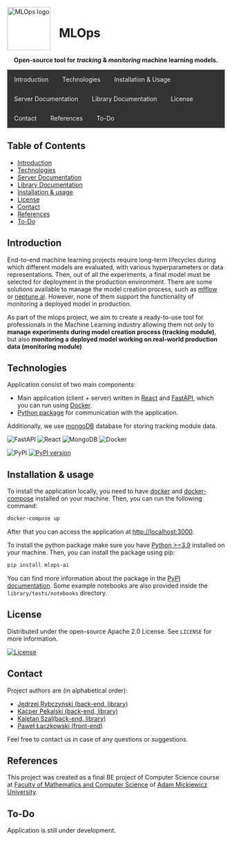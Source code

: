 <div style="display: flex; align-items: center;">
  <img src="https://github.com/kajetsz/mlops/blob/develop/client/public/mlops.svg" alt="MLOps logo" height="100">
  <h1 style="margin-left: 20px;">MLOps</h1>
</div>

<div style="text-align: center;">
  <p><strong>Open-source tool for <em>tracking</em> & <em>monitoring</em> machine learning models.</strong></p>
</div>  

<div class="navbar">
  <a href="#introduction">Introduction</a>
  <a href="#technologies">Technologies</a>
  <a href="#installation--usage">Installation & Usage</a>
  <a href="#server-documentation">Server Documentation</a>
  <a href="#library-documentation">Library Documentation</a>
  <a href="#license">License</a>
  <a href="#contact">Contact</a>
  <a href="#references">References</a>
  <a href="#to-do">To-Do</a>
</div>


## Table of Contents
- [Introduction](#introduction)
- [Technologies](#technologies)
- [Server Documentation](server.md)
- [Library Documentation](library.md)
- [Installation & usage](#installation--usage)
- [License](#license)
- [Contact](#contact)
- [References](#references)
- [To-Do](#to-do)

## Introduction

End-to-end machine learning projects require long-term lifecycles during which different models are evaluated,
with various hyperparameters or data representations. 
Then, out of all the experiments, a final model must be selected for deployment in the production environment.
There are some solutions available to manage the model creation process, such as [mlflow](https://mlflow.org/)
or [neptune.ai](https://neptune.ai/). However, none of them support the functionality of monitoring a deployed model in production.

As part of the mlops project, we aim to create a ready-to-use tool for professionals in the Machine Learning industry 
allowing them not only to **manage experiments during model creation process (tracking module)**, 
but also **monitoring a deployed model working on real-world production data (monitoring module)**

## Technologies

Application consist of two main components:
- Main application (client + server) written in [React](https://reactjs.org/) and [FastAPI](https://fastapi.tiangolo.com/), 
which you can run using [Docker](https://www.docker.com/).
- [Python package](https://pypi.org/project/mlops-ai/) for communication with the application.

Additionally, we use [mongoDB](https://www.mongodb.com/) database for storing tracking module data.


![FastAPI](https://img.shields.io/badge/FastAPI-009688.svg?style=for-the-badge&logo=FastAPI&logoColor=white)
![React](https://img.shields.io/badge/react-%2320232a.svg?style=for-the-badge&logo=react&logoColor=%2361DAFB)
![MongoDB](https://img.shields.io/badge/MongoDB-%234ea94b.svg?style=for-the-badge&logo=mongodb&logoColor=white)
![Docker](https://img.shields.io/badge/docker-%230db7ed.svg?style=for-the-badge&logo=docker&logoColor=white)

![PyPI](https://img.shields.io/badge/PyPI-3775A9.svg?style=for-the-badge&logo=PyPI&logoColor=white)
[![PyPI version](https://badge.fury.io/py/mlops-ai.svg)](https://badge.fury.io/py/mlops-ai)


## Installation & usage

To install the application locally, you need to have [docker](https://docs.docker.com/get-docker/) and 
[docker-compose](https://docs.docker.com/compose/install/) installed on your machine. 
Then, you can run the following command:

```bash
docker-compose up
```

After that you can access the application at [http://localhost:3000](http://localhost:3000).


To install the python package make sure you have [Python >=3.9](https://www.python.org/downloads/) installed on your machine.
Then, you can install the package using pip:

```bash
pip install mlops-ai
```

You can find more information about the package in the [PyPI documentation](https://pypi.org/project/mlops-ai/).
Some example notebooks are also provided inside the `library/tests/notebooks` directory.


## License

Distributed under the open-source Apache 2.0 License. See `LICENSE` for more information.

[![License](https://img.shields.io/badge/License-Apache_2.0-blue.svg)](https://opensource.org/licenses/Apache-2.0)

## Contact

Project authors are (in alphabetical order):
- [Jędrzej Rybczyński (back-end, library)](https://github.com/directtt)
- [Kacper Pękalski (back-end, library)](https://github.com/kacperxxx)
- [Kajetan Szal(back-end, library)](https://github.com/kajetsz/)
- [Paweł Łączkowski (front-end)](https://github.com/dzikafoczka)

Feel free to contact us in case of any questions or suggestions.

## References

This project was created as a final BE project of Computer Science course at
[Faculty of Mathematics and Computer Science](https://wmi.amu.edu.pl/en) 
of [Adam Mickiewicz University](https://amu.edu.pl/en). 

## To-Do

Application is still under development.



<style>
  .navbar {
    overflow: hidden;
    background-color: #333;
  }

  .navbar a {
    float: left;
    display: block;
    color: #f2f2f2;
    text-align: center;
    padding: 14px 16px;
    text-decoration: none;
  }

  .navbar a:hover {
    background-color: #ddd;
    color: black;
  }
</style>
